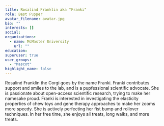 ```yaml
---
title: Rosalind Franklin aka "Franki"
role: Best Pupper
avatar_filename: avatar.jpg
bio: ""
interests: []
social:
organizations:
  - name: McMaster University
    url: ""
education:
superuser: true
user_groups:
  - "Mascot"
highlight_name: false
---
```

Rosalind Franklin the Corgi goes by the name Franki. Franki contributes support and smiles to the lab, and is a pupfessional scientific advocate. She is passionate about open-access scientific research, trying to make her namesake proud. Franki is interested in investigating the elasticity properties of chew toys and gene therapy approaches to make her zooms more speedy. She is actively perfecting her fist bump and rollover techniques. In her free time, she enjoys all treats, long walks, and more treats.

